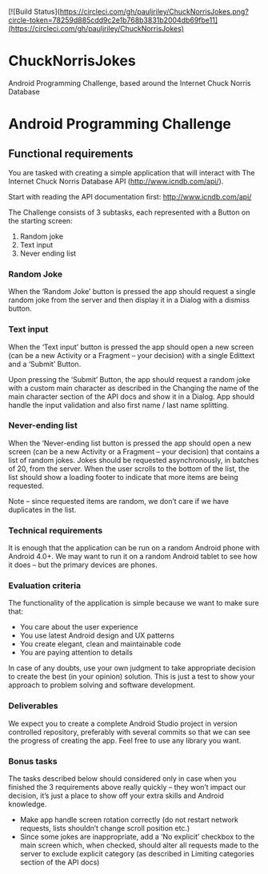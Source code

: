 [![Build Status](https://circleci.com/gh/pauljriley/ChuckNorrisJokes.png?circle-token=78259d885cdd9c2e1b768b3831b2004db69fbe11](https://circleci.com/gh/pauljriley/ChuckNorrisJokes)

# ChuckNorrisJokes
Android Programming Challenge, based around the Internet Chuck Norris Database

# Android Programming Challenge
## Functional requirements
You are tasked with creating a simple application that will interact with The Internet Chuck Norris Database API (http://www.icndb.com/api/).

Start with reading the API documentation first:
http://www.icndb.com/api/

The Challenge consists of 3 subtasks, each represented with a Button on the starting screen:
1) Random joke
2) Text input
3) Never ending list

### Random Joke
When the ‘Random Joke’ button is pressed the app should request a single random joke from the server and then display it in a Dialog with a dismiss button.

### Text input
When the ‘Text input’ button is pressed the app should open a new screen (can be a new Activity or a Fragment – your decision) with a single Edittext and a ‘Submit’ Button.

Upon pressing the ‘Submit’ Button, the app should request a random joke with a custom main character as described in the Changing the name of the main character section of the API docs and show it in a Dialog. App should handle the input validation and also first name / last name splitting.

### Never-ending list
When the ‘Never-ending list button is pressed the app should open a new screen (can be a new Activity or a Fragment – your decision) that contains a list of random jokes. Jokes should be requested asynchronously, in batches of 20, from the server. When the user scrolls
to the bottom of the list, the list should show a loading footer to indicate that more items are being requested.

Note – since requested items are random, we don’t care if we have duplicates in the list.

### Technical requirements
It is enough that the application can be run on a random Android phone with Android 4.0+. We may want to run it on a random Android tablet to see how it does – but the primary devices are phones.

### Evaluation criteria
The functionality of the application is simple because we want to make sure that:
* You care about the user experience
* You use latest Android design and UX patterns
* You create elegant, clean and maintainable code
* You are paying attention to details

In case of any doubts, use your own judgment to take appropriate decision to create the best (in your opinion) solution. This is just a test to show your approach to problem solving and software development.

### Deliverables
We expect you to create a complete Android Studio project in version controlled repository, preferably with several commits so that we can see the progress of creating the app.
Feel free to use any library you want.

### Bonus tasks
The tasks described below should considered only in case when you finished the 3 requirements above really quickly – they won’t impact our decision, it’s just a place to show off your extra skills and Android knowledge.
* Make app handle screen rotation correctly (do not restart network requests, lists shouldn’t change scroll position etc.)
* Since some jokes are inappropriate, add a ‘No explicit’ checkbox to the main screen which, when checked, should alter all requests
made to the server to exclude explicit category (as described in Limiting categories section of the API docs)
